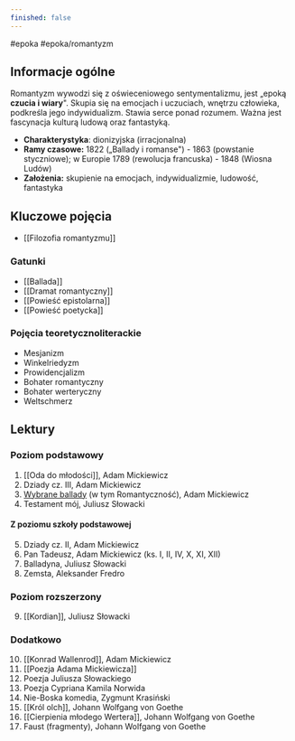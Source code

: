 ```yaml
---
finished: false
---
```

#epoka #epoka/romantyzm
## Informacje ogólne
Romantyzm wywodzi się z oświeceniowego sentymentalizmu, jest „epoką **czucia i wiary**". Skupia się na emocjach i uczuciach, wnętrzu człowieka, podkreśla jego indywidualizm. Stawia serce ponad rozumem. Ważna jest fascynacja kulturą ludową oraz fantastyką. 
- **Charakterystyka**: dionizyjska (irracjonalna)
- **Ramy czasowe:** 1822 („Ballady i romanse") - 1863 (powstanie styczniowe); w Europie 1789 (rewolucja francuska) - 1848 (Wiosna Ludów)
- **Założenia:** skupienie na emocjach, indywidualizmie, ludowość, fantastyka
## Kluczowe pojęcia
- [[Filozofia romantyzmu]]
### Gatunki
- [[Ballada]]
- [[Dramat romantyczny]]
- [[Powieść epistolarna]]
- [[Powieść poetycka]]
### Pojęcia teoretycznoliterackie
- Mesjanizm
- Winkelriedyzm
- Prowidencjalizm
- Bohater romantyczny
- Bohater werteryczny
- Weltschmerz
## Lektury

### Poziom podstawowy
1. [[Oda do młodości]], Adam Mickiewicz
2. Dziady cz. III, Adam Mickiewicz
3. [Wybrane ballady](Ballady.md) (w tym Romantyczność), Adam Mickiewicz
4. Testament mój, Juliusz Słowacki
#### Z poziomu szkoły podstawowej
5. Dziady cz. II, Adam Mickiewicz
6. Pan Tadeusz, Adam Mickiewicz (ks. I, II, IV, X, XI, XII)
7. Balladyna, Juliusz Słowacki
8. Zemsta, Aleksander Fredro

### Poziom rozszerzony
9. [[Kordian]], Juliusz Słowacki

### Dodatkowo
10. [[Konrad Wallenrod]], Adam Mickiewicz
11. [[Poezja Adama Mickiewicza]]
12. Poezja Juliusza Słowackiego
13. Poezja Cypriana Kamila Norwida
14. Nie-Boska komedia, Zygmunt Krasiński
15. [[Król olch]], Johann Wolfgang von Goethe
16. [[Cierpienia młodego Wertera]], Johann Wolfgang von Goethe
17. Faust (fragmenty), Johann Wolfgang von Goethe
